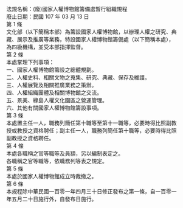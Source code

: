 法規名稱：(廢)國家人權博物館籌備處暫行組織規程  
廢止日期：民國 107 年 03 月 13 日  
第 1 條  
文化部（以下簡稱本部）為籌設國家人權博物館，以辦理人權之研究、典  
藏、展示及推廣等業務，特設國家人權博物館籌備處（以下簡稱本處），  
為四級機構，並受本部指揮監督。  
第 2 條  
本處掌理下列事項：  
一、國家人權博物館籌設之總體規劃。  
二、人權史料、相關文物之蒐集、研究、典藏、保存及維護。  
三、人權展覽及相關推廣業務之策辦。  
四、人權組織團體及相關博物館之交流。  
五、景美、綠島人權文化園區之營運管理。  
六、其他有關國家人權博物館籌設事項。  
第 3 條  
本處置主任一人，職務列簡任第十職等至第十一職等，必要時得比照副教  
授或教授之資格聘任；副主任一人，職務列簡任第十職等，必要時得比照  
副教授之資格聘任。  
第 4 條  
本處各職稱之官等職等及員額，另以編制表定之。  
各職稱之官等職等，依職務列等表之規定。  
第 5 條  
本處於國家人權博物館成立時裁撤之。  
第 6 條  
本規程除中華民國一百零一年四月三十日修正發布之第一條，自一百零一  
年五月二十日施行外，自發布日施行。  


